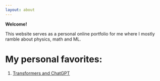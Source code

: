 ```yaml
---
layout: about
---
```



**Welcome!**

This website serves as a personal online portfolio for me where I mostly ramble about physics, math and ML.


# My personal favorites:

1. [Transformers and ChatGPT](https://sangstar.github.io/nlp/2023/03/03/chatgpt.html)
